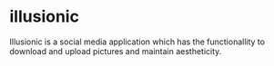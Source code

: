# illusionic
Illusionic is a social media application which has the functionallity to download and upload pictures and maintain aestheticity.
